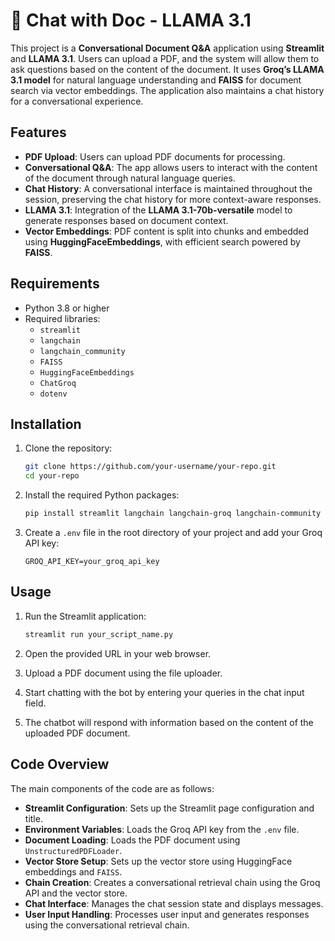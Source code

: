 # 🦙 Chat with Doc - LLAMA 3.1

This project is a **Conversational Document Q&A** application using **Streamlit** and **LLAMA 3.1**. Users can upload a PDF, and the system will allow them to ask questions based on the content of the document. It uses **Groq’s LLAMA 3.1 model** for natural language understanding and **FAISS** for document search via vector embeddings. The application also maintains a chat history for a conversational experience.

## Features

- **PDF Upload**: Users can upload PDF documents for processing.
- **Conversational Q&A**: The app allows users to interact with the content of the document through natural language queries.
- **Chat History**: A conversational interface is maintained throughout the session, preserving the chat history for more context-aware responses.
- **LLAMA 3.1**: Integration of the **LLAMA 3.1-70b-versatile** model to generate responses based on document context.
- **Vector Embeddings**: PDF content is split into chunks and embedded using **HuggingFaceEmbeddings**, with efficient search powered by **FAISS**.
  
## Requirements

- Python 3.8 or higher
- Required libraries:
  - `streamlit`
  - `langchain`
  - `langchain_community`
  - `FAISS`
  - `HuggingFaceEmbeddings`
  - `ChatGroq`
  - `dotenv`
 
## Installation

1. Clone the repository:

    ```bash
    git clone https://github.com/your-username/your-repo.git
    cd your-repo
    ```

2. Install the required Python packages:

    ```bash
    pip install streamlit langchain langchain-groq langchain-community dotenv
    ```

3. Create a `.env` file in the root directory of your project and add your Groq API key:

    ```
    GROQ_API_KEY=your_groq_api_key
    ```

## Usage

1. Run the Streamlit application:

    ```bash
    streamlit run your_script_name.py
    ```

2. Open the provided URL in your web browser.

3. Upload a PDF document using the file uploader.

4. Start chatting with the bot by entering your queries in the chat input field.

5. The chatbot will respond with information based on the content of the uploaded PDF document.

## Code Overview

The main components of the code are as follows:

- **Streamlit Configuration**: Sets up the Streamlit page configuration and title.
- **Environment Variables**: Loads the Groq API key from the `.env` file.
- **Document Loading**: Loads the PDF document using `UnstructuredPDFLoader`.
- **Vector Store Setup**: Sets up the vector store using HuggingFace embeddings and `FAISS`.
- **Chain Creation**: Creates a conversational retrieval chain using the Groq API and the vector store.
- **Chat Interface**: Manages the chat session state and displays messages.
- **User Input Handling**: Processes user input and generates responses using the conversational retrieval chain.
